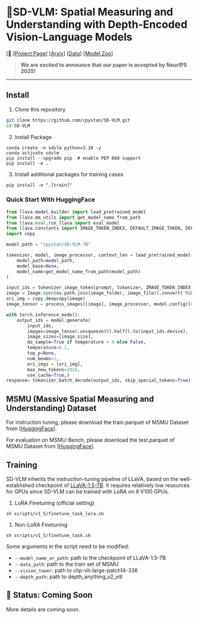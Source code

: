 # 👷SD-VLM: Spatial Measuring and Understanding with Depth-Encoded Vision-Language Models


[📢 [[Project Page](https://cpystan.github.io/SD_VLM_pages/)] [[Arxiv](https://arxiv.org/abs/2509.17664)]  [[Data](https://huggingface.co/datasets/cpystan/MSMU)] [[Model Zoo](https://huggingface.co/cpystan/SD-VLM-7B)] 



> **We are excited to announce that our paper is accepted by NeurIPS 2025!**

---

## Install

1. Clone this repository
```bash
git clone https://github.com/cpystan/SD-VLM.git
cd SD-VLM
```

2. Install Package
```Shell
conda create -n sdvlm python=3.10 -y
conda activate sdvlm
pip install --upgrade pip  # enable PEP 660 support
pip install -e .
```

3. Install additional packages for training cases
```
pip install -e ".[train]"
```

### Quick Start With HuggingFace


```Python
from llava.model.builder import load_pretrained_model
from llava.mm_utils import get_model_name_from_path
from llava.eval.run_llava import eval_model
from llava.constants import IMAGE_TOKEN_INDEX, DEFAULT_IMAGE_TOKEN, DEFAULT_IM_START_TOKEN, DEFAULT_IM_END_TOKEN
import copy

model_path = "cpystan/SD-VLM-7B"

tokenizer, model, image_processor, context_len = load_pretrained_model(
    model_path=model_path,
    model_base=None,
    model_name=get_model_name_from_path(model_path)
)

input_ids = tokenizer_image_token(prompt, tokenizer, IMAGE_TOKEN_INDEX, return_tensors='pt').unsqueeze(0).cuda()
image = Image.open(os.path.join(image_folder, image_file)).convert('RGB')
ori_img = copy.deepcopy(image)
image_tensor = process_images([image], image_processor, model.config)[0]

with torch.inference_mode():
    output_ids = model.generate(
        input_ids,
        images=image_tensor.unsqueeze(0).half().to(input_ids.device),
        image_sizes=[image.size],
        do_sample=True if temperature > 0 else False,
        temperature=0.2,
        top_p=None,
        num_beams=1,
        ori_imgs = [ori_img],
        max_new_tokens=1024,
        use_cache=True,)
response= tokenizer.batch_decode(output_ids, skip_special_tokens=True)[0].strip()

```


## MSMU (Massive Spatial Measuring and Understanding) Dataset
For instruction tuning, please download the train.parquet of MSMU Dataset from [[HuggingFace](https://huggingface.co/datasets/cpystan/MSMU)]. 

For evaluation on MSMU-Bench, please download the test.parquet of MSMU Dataset from [[HuggingFace](https://huggingface.co/datasets/cpystan/MSMU)]. 

## Training
SD-VLM inherits the instruction-tuning pipeline of LLaVA, based on the well-established checkpoint of [LLaVA-1.5-7B](https://github.com/haotian-liu/LLaVA/). It requires relatively low resources for GPUs since SD-VLM can be trained with LoRA on 8 V100 GPUs. 

1. LoRA Finetuning (official setting)
```Shell
sh scripts/v1_5/finetune_task_lora.sh
```

1. Non-LoRA Finetuning 
```Shell
sh scripts/v1_5/finetune_task.sh
```

Some arguments in the script need to be modified:

- `--model_name_or_path`: path to the checkpoint of LLaVA-1.5-7B
- `--data_path`: path to the train set of MSMU
- `--vision_tower`: path to clip-vit-large-patch14-336
- `--depth_path`: path to depth_anything_v2_vitl





## 🚧 Status: Coming Soon
More details are coming soon.

